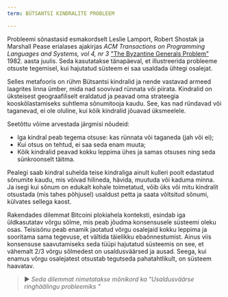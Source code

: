 ```yaml
---
term: BÜTSANTSI KINDRALITE PROBLEEM

---
```

Probleemi sõnastasid esmakordselt Leslie Lamport, Robert Shostak ja Marshall Pease erialases ajakirjas *ACM Transactions on Programming Languages and Systems, vol 4, nr 3* ["The Byzantine Generals Problem"](https://lamport.azurewebsites.net/pubs/byz.pdf) 1982. aasta juulis. Seda kasutatakse tänapäeval, et illustreerida probleeme otsuste tegemisel, kui hajutatud süsteem ei saa usaldada ühtegi osalejat.

Selles metafooris on rühm Bütsantsi kindralid ja nende vastavad armeed laagrites linna ümber, mida nad soovivad rünnata või piirata. Kindralid on üksteisest geograafiliselt eraldatud ja peavad oma strateegia kooskõlastamiseks suhtlema sõnumitooja kaudu. See, kas nad ründavad või taganevad, ei ole oluline, kui kõik kindralid jõuavad üksmeelele.

Seetõttu võime arvestada järgmisi nõudeid:


- Iga kindral peab tegema otsuse: kas rünnata või taganeda (jah või ei);
- Kui otsus on tehtud, ei saa seda enam muuta;
- Kõik kindralid peavad kokku leppima ühes ja samas otsuses ning seda sünkroonselt täitma.

Pealegi saab kindral suhelda teise kindraliga ainult kulleri poolt edastatud sõnumite kaudu, mis võivad hilineda, hävida, muutuda või kaduma minna. Ja isegi kui sõnum on edukalt kohale toimetatud, võib üks või mitu kindralit otsustada (mis tahes põhjusel) usaldust petta ja saata võltsitud sõnumi, külvates sellega kaost.

Rakendades dilemmat Bitcoini plokiahela konteksti, esindab iga üldkasutatav võrgu sõlme, mis peab jõudma konsensusele süsteemi oleku osas. Teisisõnu peab enamik jaotatud võrgu osalejaid kokku leppima ja sooritama sama tegevuse, et vältida täielikku ebaõnnestumist. Ainus viis konsensuse saavutamiseks seda tüüpi hajutatud süsteemis on see, et vähemalt 2/3 võrgu sõlmedest on usaldusväärsed ja ausad. Seega, kui enamus võrgu osalejatest otsustab tegutseda pahatahtlikult, on süsteem haavatav.

> ► *Seda dilemmat nimetatakse mõnikord ka "Usaldusväärse ringhäälingu probleemiks "*
